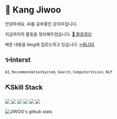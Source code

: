 # 🐤 Kang Jiwoo
안녕하세요. AI를 공부중인 강지우입니다. 

지금까지의 활동을 정리해두었습니다. [📒 활동정리](https://second-ounce-cbb.notion.site/JIWOO-s-Log-ac847afc3ab14acca49ac35262e3fc5a)

배운 내용을 blog에 업로드하고 있습니다.
[✏BLOG](https://second-ounce-cbb.notion.site/JIWOO-s-Log-d97dfd60bad94ed38702ed00c5946f90)

## ✨Interst
`AI`, `RecommendationSystem`, `Search`, `ComputerVision`, `NLP` 

## ⛏Skill Stack
<img src="https://img.shields.io/badge/Python-3776AB?style=flat-square&logo=Python&logoColor=black"/> <img src="https://img.shields.io/badge/PyTorch-EE4C2C?style=flat-square&logo=PyTorch&logoColor=black"/>
<img src="https://img.shields.io/badge/TensorFlow-FF6F00?style=flat-square&logo=TensorFlow&logoColor=black"/>
<img src="https://img.shields.io/badge/GitHub-181717?style=flat-square&logo=GitHub&logoColor=white"/>
<img src="https://img.shields.io/badge/Weights & Biases-FFBE00?style=flat-square&logo=Weights & Biases&logoColor=black"/>
<img src="https://img.shields.io/badge/Qgis-589632?style=flat-square&logo=Qgis&logoColor=black"/>


![JIWOO's github stats](https://github-readme-stats.vercel.app/api?username=jiwoo0212&show_icons=true&theme=tokyonight)
